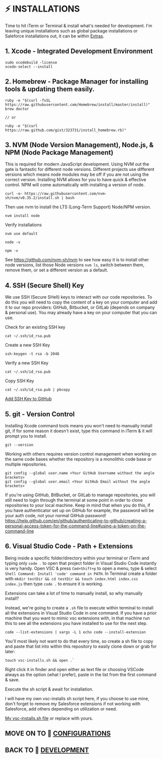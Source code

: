 # ⚡️ INSTALLATIONS

Time to hit iTerm or Terminal & install what's needed for development. I'm leaving unique installations such as global package installations or Saleforce installations out, it can be within [Extras](../../../Extras/Extras.md).

## 1. Xcode - Integrated Development Environment
```
sudo xcodebuild -license
xcode-select --install
```

## 2. Homebrew - Package Manager for installing tools & updating them easily.
```
ruby -e "$(curl -fsSL https://raw.githubusercontent.com/Homebrew/install/master/install)"
brew doctor

// or

ruby -e "$(curl https://raw.github.com/gist/323731/install_homebrew.rb)"
```

## 3. NVM (Node Version Management), Node.js, & NPM (Node Package Management)
This is required for modern JavaScript development. Using NVM out the gate is fantastic for different node versions. Different projects use different versions which means node modules may be off if you are not using the correct version. Installing NVM allows for you to have quick & effective control. NPM will come automatically with installing a version of node.
```
curl -o- https://raw.githubusercontent.com/nvm-sh/nvm/v0.35.2/install.sh | bash
```
Then use nvm to install the LTS (Long-Term Support) Node/NPM version.
```
nvm install node
```

Verify installations
```
nvm use default
```
```
node -v
```
```
npm -v
```

See https://github.com/nvm-sh/nvm to see how easy it is to install other node versions, list those Node versions `nvm ls`, switch between them, remove them, or set a different version as a default.

## 4. SSH (Secure Shell) Key
We use SSH (Secure SHell) keys to interact with our code repositories.  To do this you will need to copy the content of a key on your computer and add it to our repo providers: GitHub, Bitbucket, or GitLab (depends on company & personal use).  You may already have a key on your computer that you can use.

Check for an existing SSH key
```
cat ~/.ssh/id_rsa.pub
```
Create a new SSH Key
```
ssh-keygen -t rsa -b 2048
```
Verify a new SSH Key
```
cat ~/.ssh/id_rsa.pub
```
Copy SSH Key
```
cat ~/.ssh/id_rsa.pub | pbcopy
```

[Add SSH Key to GitHub](https://help.github.com/en/github/authenticating-to-github/adding-a-new-ssh-key-to-your-github-account)

## 5. git - Version Control
Installing Xcode command tools means you won't need to manually install git, if for some reason it doesn't exist, type this command in iTerm & it will prompt you to install.
```
git --version
```
Working with others requires version control management when working on the same code bases whether the repository is a monolithic code base or multiple repositories.

```
git config --global user.name <Your GitHub Username without the angle brackets>
git config --global user.email <Your GitHub Email without the angle brackets>
``` 

If you're using GitHub, BitBucket, or GitLab to manage repositories, you will still need to login through the terminal at some point in order to clone repositories to your local machine. Keep in mind that when you do this, if you have authenticator set up on GitHub for example, the password will be your auth code, not your normal GitHub password!
https://help.github.com/en/github/authenticating-to-github/creating-a-personal-access-token-for-the-command-line#using-a-token-on-the-command-line

## 6. Visual Studio Code - Path + Extensions
Being inside a specific folder/directory within your terminal or iTerm and typing only `code .` to open that project folder in Visual Studio Code instantly is very handy.
Open VSC & press `Cmd+Shift+p` to open a menu, type & select `Shell Command: Install 'code' command in PATH`. In Terminal create a folder with `mkdir testDir && cd testDir && touch index.html index.css index.js` then type `code .` to ensure it is working.

Extensions can take a lot of time to manually install, so why manually install?

Instead, we're going to create a `.sh` file to execute within terminal to install all the extensions in Visual Studio Code in one command. If you have a prior machine that you want to mimic vsc extensions with, in that machine run this to see all the extensions you have installed to use for the next step. 
```
code --list-extensions | xargs -L 1 echo code --install-extension
```

You'll most likely not want to do that every time, so create a sh file to copy and paste that list into within this repository to easily clone down or grab for later:

```
touch vsc-installs.sh && open .`
```
Right click it in finder and open either as text file or choosing VSCode always as the option (what I prefer), paste in the list from the first command & save.

Execute the sh script & await for installation.

I will have my own vsc-installs sh script here, if you choose to use mine, don't forget to remove my Salesforce extensions if not working with Salesforce, add others depending on utilization or need.

[My vsc-installs.sh file](./vsc-installs.sh) or replace with yours.

## MOVE ON TO 🔧 [CONFIGURATIONS](./Configurations.md)

## BACK TO 🔨 [DEVELOPMENT](./Development.md)
